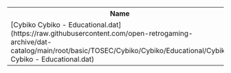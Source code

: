 <table>
<tr><th>Name</th><th>Size</th></tr>
<tr><td>
[Cybiko Cybiko - Educational.dat](https://raw.githubusercontent.com/open-retrogaming-archive/dat-catalog/main/root/basic/TOSEC/Cybiko/Cybiko/Educational/Cybiko Cybiko - Educational.dat)
</td><td>2788</td></tr>
</table>
